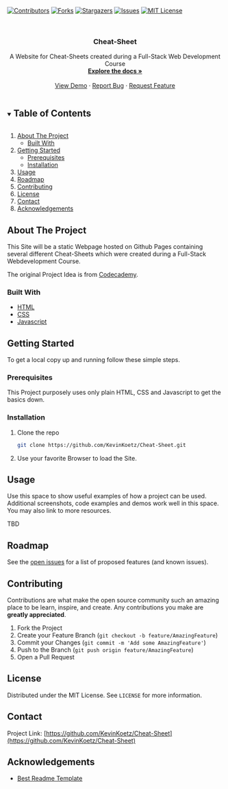 <!--
*** Thanks for checking out the Best-README-Template. If you have a suggestion
*** that would make this better, please fork the repo and create a pull request
*** or simply open an issue with the tag "enhancement".
*** Thanks again! Now go create something AMAZING! :D
***
***
***
*** To avoid retyping too much info. Do a search and replace for the following:
*** KevinKoetz, Cheat-Sheet, twitter_handle, email, Cheat-Sheet, A Website for Cheat-Sheets created during a Full-Stack Web Development Course
-->



<!-- PROJECT SHIELDS -->
<!--
*** I'm using markdown "reference style" links for readability.
*** Reference links are enclosed in brackets [ ] instead of parentheses ( ).
*** See the bottom of this document for the declaration of the reference variables
*** for contributors-url, forks-url, etc. This is an optional, concise syntax you may use.
*** https://www.markdownguide.org/basic-syntax/#reference-style-links
-->
[![Contributors][contributors-shield]][contributors-url]
[![Forks][forks-shield]][forks-url]
[![Stargazers][stars-shield]][stars-url]
[![Issues][issues-shield]][issues-url]
[![MIT License][license-shield]][license-url]



<!-- PROJECT LOGO -->
<br />
<p align="center">
  <h3 align="center">Cheat-Sheet</h3>

  <p align="center">
    A Website for Cheat-Sheets created during a Full-Stack Web Development Course
    <br />
    <a href="https://github.com/KevinKoetz/Cheat-Sheet"><strong>Explore the docs »</strong></a>
    <br />
    <br />
    <a href="https://github.com/KevinKoetz/Cheat-Sheet">View Demo</a>
    ·
    <a href="https://github.com/KevinKoetz/Cheat-Sheet/issues">Report Bug</a>
    ·
    <a href="https://github.com/KevinKoetz/Cheat-Sheet/issues">Request Feature</a>
  </p>
</p>



<!-- TABLE OF CONTENTS -->
<details open="open">
  <summary><h2 style="display: inline-block">Table of Contents</h2></summary>
  <ol>
    <li>
      <a href="#about-the-project">About The Project</a>
      <ul>
        <li><a href="#built-with">Built With</a></li>
      </ul>
    </li>
    <li>
      <a href="#getting-started">Getting Started</a>
      <ul>
        <li><a href="#prerequisites">Prerequisites</a></li>
        <li><a href="#installation">Installation</a></li>
      </ul>
    </li>
    <li><a href="#usage">Usage</a></li>
    <li><a href="#roadmap">Roadmap</a></li>
    <li><a href="#contributing">Contributing</a></li>
    <li><a href="#license">License</a></li>
    <li><a href="#contact">Contact</a></li>
    <li><a href="#acknowledgements">Acknowledgements</a></li>
  </ol>
</details>



<!-- ABOUT THE PROJECT -->
## About The Project

This Site will be a static Webpage hosted on Github Pages containing several different Cheat-Sheets which were created during a Full-Stack Webdevelopment Course. 

The original Project Idea is from [Codecademy](https://www.codecademy.com/paths/full-stack-engineer-career-path/tracks/fscp-web-development-fundamentals/modules/fecp-challenge-project-build-your-own-cheat-sheet/projects/independent-project-html-documentation).


### Built With

* [HTML](https://developer.mozilla.org/de/docs/Web/HTML)
* [CSS](https://developer.mozilla.org/de/docs/Web/CSS)
* [Javascript](https://developer.mozilla.org/de/docs/Web/JavaScript)



<!-- GETTING STARTED -->
## Getting Started

To get a local copy up and running follow these simple steps.

### Prerequisites

This Project purposely uses only plain HTML, CSS and Javascript to get the basics down.

### Installation

1. Clone the repo
   ```sh
   git clone https://github.com/KevinKoetz/Cheat-Sheet.git
   ```
2. Use your favorite Browser to load the Site.



<!-- USAGE EXAMPLES -->
## Usage

Use this space to show useful examples of how a project can be used. Additional screenshots, code examples and demos work well in this space. You may also link to more resources.

TBD



<!-- ROADMAP -->
## Roadmap

See the [open issues](https://github.com/KevinKoetz/Cheat-Sheet/issues) for a list of proposed features (and known issues).



<!-- CONTRIBUTING -->
## Contributing

Contributions are what make the open source community such an amazing place to be learn, inspire, and create. Any contributions you make are **greatly appreciated**.

1. Fork the Project
2. Create your Feature Branch (`git checkout -b feature/AmazingFeature`)
3. Commit your Changes (`git commit -m 'Add some AmazingFeature'`)
4. Push to the Branch (`git push origin feature/AmazingFeature`)
5. Open a Pull Request



<!-- LICENSE -->
## License

Distributed under the MIT License. See `LICENSE` for more information.



<!-- CONTACT -->
## Contact

Project Link: [https://github.com/KevinKoetz/Cheat-Sheet](https://github.com/KevinKoetz/Cheat-Sheet)



<!-- ACKNOWLEDGEMENTS -->
## Acknowledgements

* [Best Readme Template](https://github.com/othneildrew/Best-README-Template)





<!-- MARKDOWN LINKS & IMAGES -->
<!-- https://www.markdownguide.org/basic-syntax/#reference-style-links -->
[contributors-shield]: https://img.shields.io/github/contributors/KevinKoetz/repo.svg?style=for-the-badge
[contributors-url]: https://github.com/KevinKoetz/repo/graphs/contributors
[forks-shield]: https://img.shields.io/github/forks/KevinKoetz/repo.svg?style=for-the-badge
[forks-url]: https://github.com/KevinKoetz/repo/network/members
[stars-shield]: https://img.shields.io/github/stars/KevinKoetz/repo.svg?style=for-the-badge
[stars-url]: https://github.com/KevinKoetz/repo/stargazers
[issues-shield]: https://img.shields.io/github/issues/KevinKoetz/repo.svg?style=for-the-badge
[issues-url]: https://github.com/KevinKoetz/repo/issues
[license-shield]: https://img.shields.io/github/license/KevinKoetz/repo.svg?style=for-the-badge
[license-url]: https://github.com/KevinKoetz/repo/blob/master/LICENSE.txt
[linkedin-shield]: https://img.shields.io/badge/-LinkedIn-black.svg?style=for-the-badge&logo=linkedin&colorB=555
[linkedin-url]: https://linkedin.com/in/KevinKoetz
